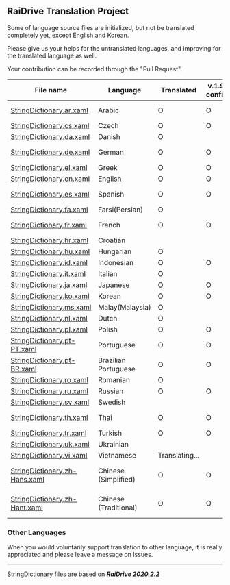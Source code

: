 ## RaiDrive Translation Project

Some of language source files are initialized, but not be translated completely yet, except English and Korean.

Please give us your helps for the untranslated languages, and improving for the translated language as well.

Your contribution can be recorded through the "Pull Request".

File name | Language | Translated | v.1.9.0 confirm | v.2020.2.2 confirm | Contributors |
----------|----------|------------|---------|--------|-----------|
[StringDictionary.ar.xaml](https://github.com/RaiDrive/Translation/blob/master/StringDictionary.ar.xaml) | Arabic | O | O | O | [Mugahedb](https://github.com/Mugahedb), [Abu3safeer](https://github.com/Abu3safeer) |
[StringDictionary.cs.xaml](https://github.com/RaiDrive/Translation/blob/master/StringDictionary.cs.xaml) | Czech | O | O | O | [kazihorka](https://github.com/kazihorka) |
[StringDictionary.da.xaml](https://github.com/RaiDrive/Translation/blob/master/StringDictionary.da.xaml) | Danish | O | | | [michal78](https://github.com/michal78) |
[StringDictionary.de.xaml](https://github.com/RaiDrive/Translation/blob/master/StringDictionary.de.xaml) | German | O | O | O | [Kasukoi](https://github.com/Kasukoi), [LordDamionDevil](https://github.com/LordDamionDevil) |
[StringDictionary.el.xaml](https://github.com/RaiDrive/Translation/blob/master/StringDictionary.el.xaml) | Greek | O | O | O | [SQLtattoo](https://github.com/SQLtattoo) |
[StringDictionary.en.xaml](https://github.com/RaiDrive/Translation/blob/master/StringDictionary.en.xaml) | English | O | O | O | [RaiDrive](https://www.raidrive.com) |
[StringDictionary.es.xaml](https://github.com/RaiDrive/Translation/blob/master/StringDictionary.es.xaml) | Spanish | O | O |  | [GrandMasterX3](https://github.com/GrandMasterX3), [juangacovas](https://github.com/juangacovas) |
[StringDictionary.fa.xaml](https://github.com/RaiDrive/Translation/blob/master/StringDictionary.fa.xaml) | Farsi(Persian) | O | | | [Highdeger](https://github.com/Highdeger) |
[StringDictionary.fr.xaml](https://github.com/RaiDrive/Translation/blob/master/StringDictionary.fr.xaml) | French | O | O | O | [jeromeFa](https://github.com/jeromeFa), [DoryanR](https://github.com/DoryanR) |
[StringDictionary.hr.xaml](https://github.com/RaiDrive/Translation/blob/master/StringDictionary.hr.xaml) | Croatian |  |  | |  |
[StringDictionary.hu.xaml](https://github.com/RaiDrive/Translation/blob/master/StringDictionary.hu.xaml) | Hungarian | O |  |  | [lostprophet](https://github.com/lostprophet) |
[StringDictionary.id.xaml](https://github.com/RaiDrive/Translation/blob/master/StringDictionary.id.xaml) | Indonesian | O | O | O | [alif72](https://github.com/alif72) |
[StringDictionary.it.xaml](https://github.com/RaiDrive/Translation/blob/master/StringDictionary.it.xaml) | Italian | O | | | [gabrig11](https://github.com/gabrig11) |
[StringDictionary.ja.xaml](https://github.com/RaiDrive/Translation/blob/master/StringDictionary.ja.xaml) | Japanese | O | O | O | [wizard872](https://github.com/wizard872), [yuk7](https://github.com/yuk7) |
[StringDictionary.ko.xaml](https://github.com/RaiDrive/Translation/blob/master/StringDictionary.ko.xaml) | Korean | O | O | O | [RaiDrive](https://www.raidrive.com) |
[StringDictionary.ms.xaml](https://github.com/RaiDrive/Translation/blob/master/StringDictionary.ms.xaml) | Malay(Malaysia) | O |  |  | [molokal](https://github.com/molokal) |
[StringDictionary.nl.xaml](https://github.com/RaiDrive/Translation/blob/master/StringDictionary.nl.xaml) | Dutch | O |  |  | [RemboIII](https://github.com/RemboIII) |
[StringDictionary.pl.xaml](https://github.com/RaiDrive/Translation/blob/master/StringDictionary.pl.xaml) | Polish | O | O |  | [adrianwnuk](https://github.com/adrianwnuk) |
[StringDictionary.pt-PT.xaml](https://github.com/RaiDrive/Translation/blob/master/StringDictionary.pt-PT.xaml) | Portuguese | O | O | O | [Wolf-Wind](https://github.com/Wolf-Wind) |
[StringDictionary.pt-BR.xaml](https://github.com/RaiDrive/Translation/blob/master/StringDictionary.pt-BR.xaml) | Brazilian Portuguese | O | O | O | [fidodone](https://github.com/fidodone) |
[StringDictionary.ro.xaml](https://github.com/RaiDrive/Translation/blob/master/StringDictionary.ro.xaml) | Romanian | O | | | [foxhnd](https://github.com/foxhnd) |
[StringDictionary.ru.xaml](https://github.com/RaiDrive/Translation/blob/master/StringDictionary.ru.xaml) | Russian | O | O | O | [kostefun](https://github.com/kostefun) |
[StringDictionary.sv.xaml](https://github.com/RaiDrive/Translation/blob/master/StringDictionary.sv.xaml) | Swedish |  |  |  | [RaiDrive](https://www.raidrive.com) |
[StringDictionary.th.xaml](https://github.com/RaiDrive/Translation/blob/master/StringDictionary.th.xaml) | Thai | O | O | O | [yutthaphon](https://github.com/yutthaphon), [naruepanart](https://github.com/naruepanart) |
[StringDictionary.tr.xaml](https://github.com/RaiDrive/Translation/blob/master/StringDictionary.tr.xaml) | Turkish | O | O | O | [ilkmon](https://github.com/ilkmon) |
[StringDictionary.uk.xaml](https://github.com/RaiDrive/Translation/blob/master/StringDictionary.uk.xaml) | Ukrainian |  | | | 
[StringDictionary.vi.xaml](https://github.com/RaiDrive/Translation/blob/master/StringDictionary.vi.xaml) | Vietnamese | Translating... | | | [holao09](https://github.com/holao09) |
[StringDictionary.zh-Hans.xaml](https://github.com/RaiDrive/Translation/blob/master/StringDictionary.zh-Hans.xaml) | Chinese (Simplified) | O | O | O | [whwlsfb](https://github.com/whwlsfb), [SadPencil](https://github.com/SadPencil), [dustofsoul](https://github.com/dustofsoul) |
[StringDictionary.zh-Hant.xaml](https://github.com/RaiDrive/Translation/blob/master/StringDictionary.zh-Hant.xaml) | Chinese (Traditional) | O | O | O | [Hulen](https://github.com/Hulen), [SadPencil](https://github.com/SadPencil), [kix99aug](https://github.com/kix99aug) |

### Other Languages 
When you would voluntarily support translation to other language, it is really appreciated and please leave a message on Issues. 

---
StringDictionary files are based on _[**RaiDrive 2020.2.2**](https://www.raidrive.com/download/)_
